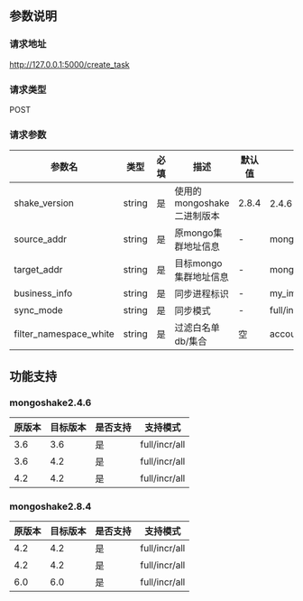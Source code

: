 参数说明
-------
### 请求地址
http://127.0.0.1:5000/create_task

### 请求类型
POST

### 请求参数
| 参数名      | 类型     | 必填 | 描述                 | 默认值   | 参考值                     |
| ----------- |--------| --- |--------------------|-------|-------------------------|
| shake_version     | string |  是  | 使用的mongoshake二进制版本 | 2.8.4 | 2.4.6｜2.8.4             |
| source_addr | string |  是  | 原mongo集群地址信息       | -     | mongodb://admin:xxxxxx@10.10.10.1:27017 |
| target_addr       | string |  是  | 目标mongo集群地址信息      | -     |mongodb://admin:xxxxxx@10.20.18.1:27017|
| business_info       | string |  是  | 同步进程标识             | -     | my_important_data   |
| sync_mode       | string |  是  | 同步模式               | -     | full/incr/all                    |
| filter_namespace_white       | string |  是  | 过滤白名单db/集合         | 空     | account.user;person.stu |



功能支持
-------
### mongoshake2.4.6  
| 原版本      | 目标版本     | 是否支持 | 支持模式          |
| -----------|-----------|------|---------------|
| 3.6    | 3.6 | 是    | full/incr/all |
| 3.6    | 4.2 | 是    | full/incr/all |
| 4.2    | 4.2 | 是    | full/incr/all |

### mongoshake2.8.4
| 原版本      | 目标版本     | 是否支持 | 支持模式          |
| ----------- |-----------|------|---------------|
| 4.2     | 4.2 | 是    | full/incr/all |
| 4.2     | 4.2 | 是    | full/incr/all |
| 6.0     | 6.0 | 是    | full/incr/all |
